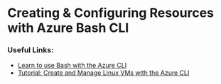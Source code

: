 # Creating & Configuring Resources with Azure Bash CLI

### Useful Links:

- [Learn to use Bash with the Azure CLI](https://learn.microsoft.com/en-us/cli/azure/azure-cli-learn-bash)
- [Tutorial: Create and Manage Linux VMs with the Azure CLI](https://learn.microsoft.com/en-us/azure/virtual-machines/linux/tutorial-manage-vm)

